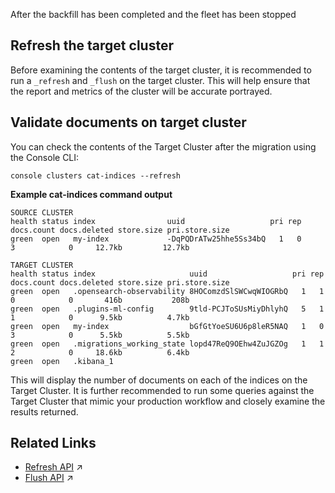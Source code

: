 


After the backfill has been completed and the fleet has been stopped 

## Refresh the target cluster

Before examining the contents of the target cluster, it is recommended to run a `_refresh` and `_flush` on the target cluster.  This will help ensure that the report and metrics of the cluster will be accurate portrayed.

## Validate documents on target cluster
You can check the contents of the Target Cluster after the migration using the Console CLI:

```
console clusters cat-indices --refresh
```
<b>Example cat-indices command output</b>

```shell
SOURCE CLUSTER
health status index                uuid                   pri rep docs.count docs.deleted store.size pri.store.size
green  open   my-index             -DqPQDrATw25hhe5Ss34bQ   1   0          3            0     12.7kb         12.7kb

TARGET CLUSTER
health status index                     uuid                   pri rep docs.count docs.deleted store.size pri.store.size
green  open   .opensearch-observability 8HOComzdSlSWCwqWIOGRbQ   1   1          0            0       416b           208b
green  open   .plugins-ml-config        9tld-PCJToSUsMiyDhlyhQ   5   1          1            0      9.5kb          4.7kb
green  open   my-index                  bGfGtYoeSU6U6p8leR5NAQ   1   0          3            0      5.5kb          5.5kb
green  open   .migrations_working_state lopd47ReQ9OEhw4ZuJGZOg   1   1          2            0     18.6kb          6.4kb
green  open   .kibana_1
```

This will display the number of documents on each of the indices on the Target Cluster.  It is further recommended to run some queries against the Target Cluster that mimic your production workflow and closely examine the results returned.

## Related Links

- [Refresh API](https://opensearch.org/docs/latest/api-reference/index-apis/refresh/) ↗
- [Flush API](https://opensearch.org/docs/latest/api-reference/index-apis/flush/) ↗
